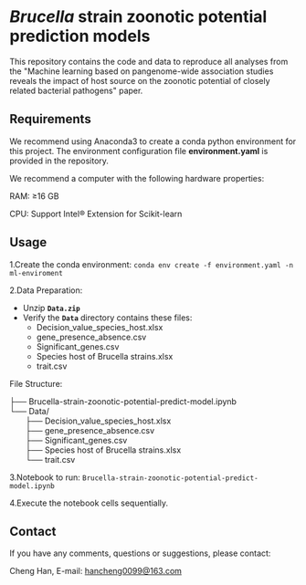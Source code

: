 # *Brucella* strain zoonotic potential prediction models
This repository contains the code and data to reproduce all analyses from the "Machine learning based on pangenome-wide association studies reveals the impact of host source on the zoonotic potential of closely related bacterial pathogens" paper.  
## Requirements
  We recommend using Anaconda3 to create a conda python environment for this project. The environment configuration file **environment.yaml** is provided in the repository.  

  We recommend a computer with the following hardware properties:

RAM: ≥16 GB  
  
CPU: Support Intel&reg; Extension for Scikit-learn  

## Usage  
1.Create the conda environment: `conda env create -f environment.yaml -n ml-enviroment`  

  
2.Data Preparation:  
- Unzip **`Data.zip`**
- Verify the **`Data`** directory contains these files: 
  - Decision_value_species_host.xlsx  
  - gene_presence_absence.csv  
  - Significant_genes.csv  
  - Species host of Brucella strains.xlsx 
  - trait.csv
    
File Structure:  

├── Brucella-strain-zoonotic-potential-predict-model.ipynb  
└── Data/  
&emsp;&emsp;├── Decision_value_species_host.xlsx  
&emsp;&emsp;├── gene_presence_absence.csv  
&emsp;&emsp;├── Significant_genes.csv  
&emsp;&emsp;├── Species host of Brucella strains.xlsx  
&emsp;&emsp;└── trait.csv  

  
3.Notebook to run:   `Brucella-strain-zoonotic-potential-predict-model.ipynb`  

  
4.Execute the notebook cells sequentially.  

## Contact
If you have any comments, questions or suggestions, please contact:  

Cheng Han, E-mail: [hancheng0099@163.com](hancheng0099@163.com)
